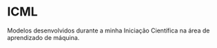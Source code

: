 # ICML
Modelos desenvolvidos durante a minha Iniciação Científica na área de aprendizado de máquina.
